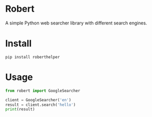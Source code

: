 # Robert
A simple Python web searcher library with different search engines.

# Install
```
pip install roberthelper
```

# Usage
```py
from robert import GoogleSearcher

client = GoogleSearcher('en')
result = client.search('hello')
print(result)
```